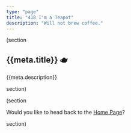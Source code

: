 ```yaml
---
type: "page"
title: "418 I'm a Teapot"
description: "Will not brew coffee."
---
```


(section

## {{meta.title}} :teapot:

{{meta.description}}

section)

(section

Would you like to head back to the [Home Page](/)?

section)